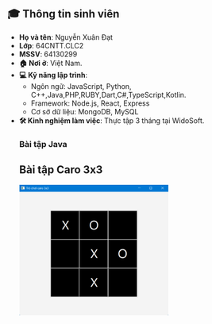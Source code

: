 
## 🎓 Thông tin sinh viên

- **Họ và tên**: Nguyễn Xuân Đạt
- **Lớp**: 64CNTT.CLC2
- **MSSV**: 64130299
- **🏠 Nơi ở**: Việt Nam.
- **💻 Kỹ năng lập trình**:
  - Ngôn ngữ: JavaScript, Python, C++,Java,PHP,RUBY,Dart,C#,TypeScript,Kotlin.
  - Framework: Node.js, React, Express
  - Cơ sở dữ liệu: MongoDB, MySQL
- **🛠️ Kinh nghiệm làm việc**: Thực tập 3 tháng tại WidoSoft.
  ### Bài tập Java
  ## Bài tập Caro 3x3
  <img src="fxml_Caro3x3/Screenshot 2024-10-25 113809.png" width="300" alt="Giao diện caro 3x3 fxml" />

